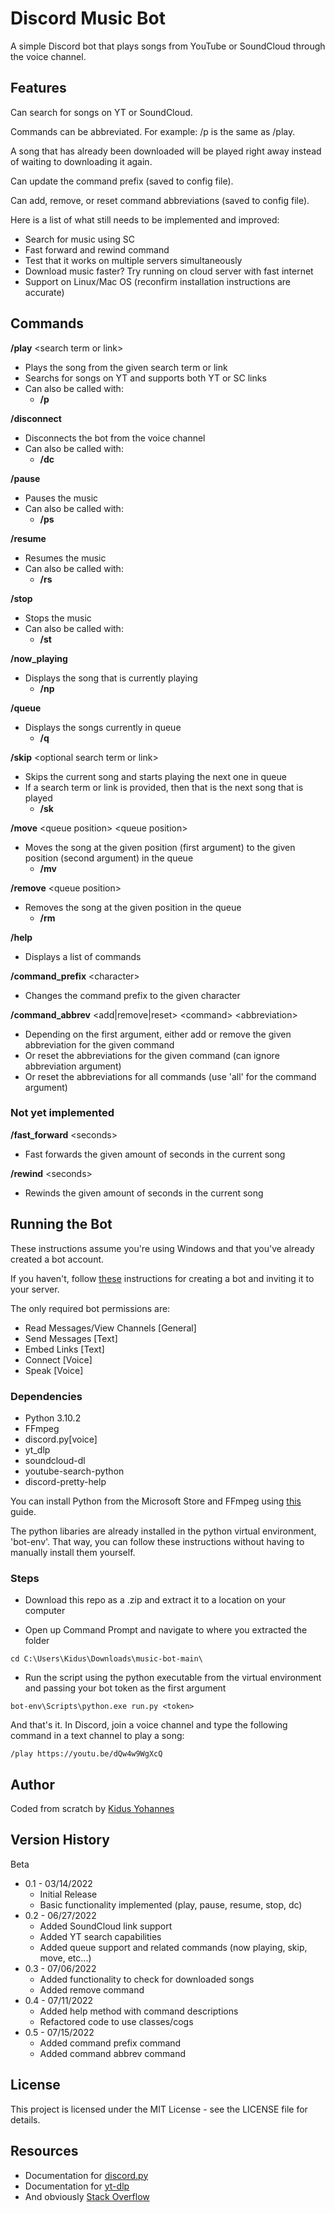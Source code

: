 # Discord Music Bot

A simple Discord bot that plays songs from YouTube or SoundCloud through the voice channel.

## Features

Can search for songs on YT or SoundCloud.

Commands can be abbreviated. For example: /p is the same as /play.

A song that has already been downloaded will be played right away instead of waiting to downloading it again.

Can update the command prefix (saved to config file).

Can add, remove, or reset command abbreviations (saved to config file).

Here is a list of what still needs to be implemented and improved:

* Search for music using SC
* Fast forward and rewind command
* Test that it works on multiple servers simultaneously 
* Download music faster? Try running on cloud server with fast internet
* Support on Linux/Mac OS (reconfirm installation instructions are accurate)

## Commands

**/play** &lt;search term or link&gt;

* Plays the song from the given search term or link
* Searchs for songs on YT and supports both YT or SC links
* Can also be called with: 
    * **/p**

**/disconnect**
* Disconnects the bot from the voice channel
* Can also be called with: 
    * **/dc**

**/pause**
* Pauses the music
* Can also be called with: 
    * **/ps**

**/resume**
* Resumes the music
* Can also be called with: 
    * **/rs**

**/stop**
* Stops the music
* Can also be called with: 
    * **/st**

**/now_playing**
* Displays the song that is currently playing
    * **/np**

**/queue**
* Displays the songs currently in queue
    * **/q**

**/skip** &lt;optional search term or link&gt;
* Skips the current song and starts playing the next one in queue
* If a search term or link is provided, then that is the next song that is played
    * **/sk**

**/move** &lt;queue position&gt; &lt;queue position&gt;
* Moves the song at the given position (first argument) to the given position (second argument) in the queue
    * **/mv**

**/remove** &lt;queue position&gt;
* Removes the song at the given position in the queue
    * **/rm**

**/help**
* Displays a list of commands

**/command_prefix** &lt;character&gt;
* Changes the command prefix to the given character

**/command_abbrev** &lt;add|remove|reset&gt; &lt;command&gt; &lt;abbreviation&gt;
* Depending on the first argument, either add or remove the given abbreviation for the given command
* Or reset the abbreviations for the given command (can ignore abbreviation argument)
* Or reset the abbreviations for all commands (use 'all' for the command argument)

### Not yet implemented    

**/fast_forward** &lt;seconds&gt;
* Fast forwards the given amount of seconds in the current song

**/rewind** &lt;seconds&gt;
* Rewinds the given amount of seconds in the current song

## Running the Bot

These instructions assume you're using Windows and that you've already created a bot account.

If you haven't, follow [these](https://discordpy.readthedocs.io/en/stable/discord.html#) instructions for creating a bot and inviting it to your server.

The only required bot permissions are:
* Read Messages/View Channels [General]
* Send Messages [Text]
* Embed Links [Text]
* Connect [Voice]
* Speak [Voice]

### Dependencies

* Python 3.10.2
* FFmpeg
* discord.py[voice]
* yt_dlp
* soundcloud-dl
* youtube-search-python
* discord-pretty-help

You can install Python from the Microsoft Store and FFmpeg using [this](https://www.geeksforgeeks.org/how-to-install-ffmpeg-on-windows/) guide.

The python libaries are already installed in the python virtual environment, 'bot-env'. That way, you can follow these instructions without having to manually install them yourself.

### Steps

* Download this repo as a .zip and extract it to a location on your computer

* Open up Command Prompt and navigate to where you extracted the folder
```
cd C:\Users\Kidus\Downloads\music-bot-main\
```

* Run the script using the python executable from the virtual environment and passing your bot token as the first argument
```
bot-env\Scripts\python.exe run.py <token>
```

And that's it. In Discord, join a voice channel and type the following command in a text channel to play a song:
```
/play https://youtu.be/dQw4w9WgXcQ
```

## Author

Coded from scratch by [Kidus Yohannes](https://kidusyohannes.me/)

## Version History

Beta
* 0.1 - 03/14/2022
    * Initial Release
    * Basic functionality implemented (play, pause, resume, stop, dc)
* 0.2 - 06/27/2022
    * Added SoundCloud link support
    * Added YT search capabilities
    * Added queue support and related commands (now playing, skip, move, etc...)
* 0.3 - 07/06/2022
    * Added functionality to check for downloaded songs
    * Added remove command
* 0.4 - 07/11/2022
    * Added help method with command descriptions
    * Refactored code to use classes/cogs
* 0.5 - 07/15/2022
    * Added command prefix command
    * Added command abbrev command

## License

This project is licensed under the MIT License - see the LICENSE file for details.

## Resources

* Documentation for [discord.py](https://discordpy.readthedocs.io/en/stable/index.html)
* Documentation for [yt-dlp](https://github.com/yt-dlp/yt-dlp)
* And obviously [Stack Overflow](https://stackoverflow.com/)
